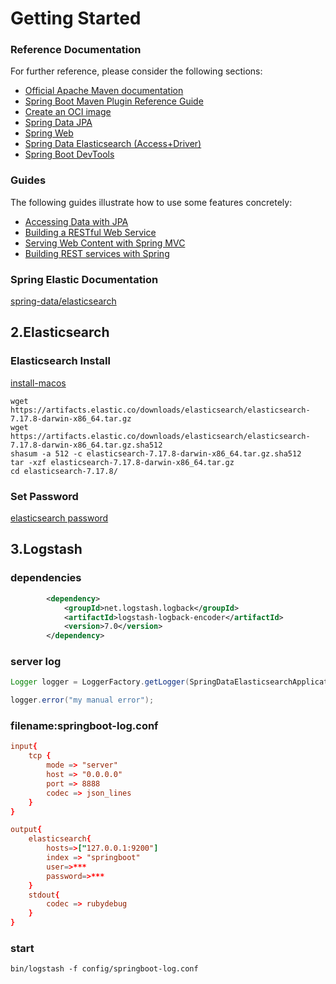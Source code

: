 # Getting Started

### Reference Documentation

For further reference, please consider the following sections:

* [Official Apache Maven documentation](https://maven.apache.org/guides/index.html)
* [Spring Boot Maven Plugin Reference Guide](https://docs.spring.io/spring-boot/docs/2.7.6/maven-plugin/reference/html/)
* [Create an OCI image](https://docs.spring.io/spring-boot/docs/2.7.6/maven-plugin/reference/html/#build-image)
* [Spring Data JPA](https://docs.spring.io/spring-boot/docs/2.7.6/reference/htmlsingle/#data.sql.jpa-and-spring-data)
* [Spring Web](https://docs.spring.io/spring-boot/docs/2.7.6/reference/htmlsingle/#web)
* [Spring Data Elasticsearch (Access+Driver)](https://docs.spring.io/spring-boot/docs/2.7.6/reference/htmlsingle/#data.nosql.elasticsearch)
* [Spring Boot DevTools](https://docs.spring.io/spring-boot/docs/2.7.6/reference/htmlsingle/#using.devtools)

### Guides

The following guides illustrate how to use some features concretely:

* [Accessing Data with JPA](https://spring.io/guides/gs/accessing-data-jpa/)
* [Building a RESTful Web Service](https://spring.io/guides/gs/rest-service/)
* [Serving Web Content with Spring MVC](https://spring.io/guides/gs/serving-web-content/)
* [Building REST services with Spring](https://spring.io/guides/tutorials/rest/)

### Spring Elastic Documentation
[spring-data/elasticsearch](https://docs.spring.io/spring-data/elasticsearch/docs/current/reference/html/#upgrading)

## 2.Elasticsearch
### Elasticsearch Install
[install-macos](https://www.elastic.co/guide/en/elasticsearch/reference/7.17/targz.html#install-macos)
```shell
wget https://artifacts.elastic.co/downloads/elasticsearch/elasticsearch-7.17.8-darwin-x86_64.tar.gz
wget https://artifacts.elastic.co/downloads/elasticsearch/elasticsearch-7.17.8-darwin-x86_64.tar.gz.sha512
shasum -a 512 -c elasticsearch-7.17.8-darwin-x86_64.tar.gz.sha512 
tar -xzf elasticsearch-7.17.8-darwin-x86_64.tar.gz
cd elasticsearch-7.17.8/ 
```

### Set Password
[elasticsearch password](https://www.elastic.co/guide/en/elasticsearch/reference/7.17/setup-passwords.html#setup-passwords)

## 3.Logstash
### dependencies
```xml
        <dependency>
            <groupId>net.logstash.logback</groupId>
            <artifactId>logstash-logback-encoder</artifactId>
            <version>7.0</version>
        </dependency>
```
### server log
```java
Logger logger = LoggerFactory.getLogger(SpringDataElasticsearchApplication.class);

logger.error("my manual error");
```

### filename:springboot-log.conf
```conf
input{
	tcp {
        mode => "server"
        host => "0.0.0.0"
        port => 8888
        codec => json_lines
	}
}

output{
	elasticsearch{
	    hosts=>["127.0.0.1:9200"]
	    index => "springboot"
		user=>***
	    password=>***
    }
	stdout{
		codec => rubydebug
	}
}
```
### start
```shell
bin/logstash -f config/springboot-log.conf
```


